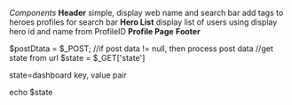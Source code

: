 *Components*
**Header**
simple, display web name and search bar
add tags to heroes profiles for search bar 
**Hero List**
display list of users using display hero id and name from ProfileID
**Profile Page**
**Footer**

$postDtata = $_POST;
//if post data != null, then process post data
//get state from url
$state = $_GET['state']

state=dashboard key, value pair

echo $state

